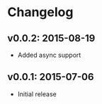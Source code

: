 # Changelog

## v0.0.2: 2015-08-19

- Added async support

## v0.0.1: 2015-07-06

- Initial release
